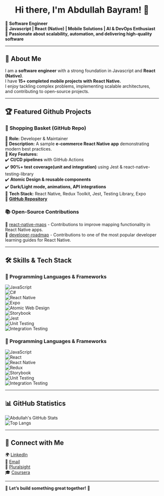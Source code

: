 <h1 align="center">Hi there, I'm Abdullah Bayram! 👋</h1>

🔹 **Software Engineer**  
🔹 **Javascript | React (Native) | Mobile Solutions | AI & DevOps Enthusiast**  
🔹 **Passionate about scalability, automation, and delivering high-quality software**  

---

## 🚀 About Me  

I am a **software engineer** with a strong foundation in Javascript and **React (Native)**.  
I have **15+ completed mobile projects with React Native.**  
I enjoy tackling complex problems, implementing scalable architectures, and contributing to open-source projects.  

---

## 🏆 Featured Github Projects  

### 🛒 **Shopping Basket** (GitHub Repo)  
🔹 **Role:** Developer & Maintainer  
🔹 **Description:** A sample **e-commerce React Native app** demonstrating modern best practices.  
🔹 **Key Features:**  
✔️ **CI/CD pipelines** with GitHub Actions  
✔️ **90%+ test coverage(unit and integration)** using Jest & react-native-testing-library  
✔️ **Atomic Design & reusable components**  
✔️ **Dark/Light mode, animations, API integrations**  
🔹 **Tech Stack:** React Native, Redux Toolkit, Jest, Testing Library, Expo  
🔹 **[GitHub Repository](https://github.com/abdullahbayram/shopping-basket-rn-js)**  

### 📚 **Open-Source Contributions**  
🔹 [react-native-maps](https://github.com/react-native-maps/react-native-maps) - Contributions to improve mapping functionality in React Native apps.  
🔹 [developer-roadmap](https://github.com/kamranahmedse/developer-roadmap) - Contributions to one of the most popular developer learning guides for React Native.  

---

## 🛠️ Skills & Tech Stack  

### 📌 Programming Languages & Frameworks  
![JavaScript](https://img.shields.io/badge/JavaScript-F7DF1E?style=for-the-badge&logo=javascript&logoColor=black)  
![C#](https://img.shields.io/badge/C%23-239120?style=for-the-badge&logo=c-sharp&logoColor=white)  
![React Native](https://img.shields.io/badge/React%20(Native)-61DAFB?style=for-the-badge&logo=react&logoColor=black)  
![Expo](https://img.shields.io/badge/Expo-000020?style=for-the-badge&logo=expo&logoColor=white)  
![Atomic Web Design](https://img.shields.io/badge/Atomic%20Web%20Design-008080?style=for-the-badge)  
![Storybook](https://img.shields.io/badge/Storybook-FF4785?style=for-the-badge&logo=storybook&logoColor=white)  
![Jest](https://img.shields.io/badge/Jest-C21325?style=for-the-badge&logo=jest&logoColor=white)  
![Unit Testing](https://img.shields.io/badge/Unit%20Testing-6DB33F?style=for-the-badge&logo=jest&logoColor=white)  
![Integration Testing](https://img.shields.io/badge/Integration%20Testing-FF9A00?style=for-the-badge&logo=testing-library&logoColor=white)  

### 📌 Programming Languages & Frameworks

![JavaScript](https://img.shields.io/badge/JavaScript-F7DF1E?style=for-the-badge&logo=javascript&logoColor=black)  
![React](https://img.shields.io/badge/React-61DAFB?style=for-the-badge&logo=react&logoColor=black)  
![React Native](https://img.shields.io/badge/React%20Native-61DAFB?style=for-the-badge&logo=react&logoColor=black)  
![Redux](https://img.shields.io/badge/Redux-764ABC?style=for-the-badge&logo=redux&logoColor=white)  
![Storybook](https://img.shields.io/badge/Storybook-FF4785?style=for-the-badge&logo=storybook&logoColor=white)  
![Unit Testing](https://img.shields.io/badge/Unit%20Testing-6DB33F?style=for-the-badge&logo=jest&logoColor=white)  
![Integration Testing](https://img.shields.io/badge/Integration%20Testing-FF9A00?style=for-the-badge&logo=testing-library&logoColor=white)  




---

## 📊 GitHub Statistics  

![Abdullah's GitHub Stats](https://github-readme-stats.vercel.app/api?username=abdullahbayram&show_icons=true&theme=radical)  
![Top Langs](https://github-readme-stats.vercel.app/api/top-langs/?username=abdullahbayram&layout=compact&theme=radical)  

---

## 🔗 Connect with Me  

🌍 [LinkedIn](https://www.linkedin.com/in/bayramabdullah/)  
📧 [Email](mailto:info@abayram.dev)  
📓 [Pluralsight](https://app.pluralsight.com/profile/abdullahbayram)  
🎓 [Coursera](https://www.coursera.org/learner/abdullah-bayram)  

---

🌟 **Let’s build something great together!** 🚀

